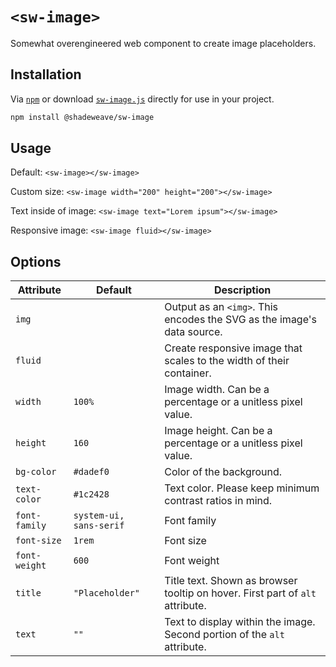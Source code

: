 # `<sw-image>`

Somewhat overengineered web component to create image placeholders.

## Installation
Via [`npm`](https://www.npmjs.com/package/@shadeweave/sw-image) or download [`sw-image.js`](./sw-image.js) directly for use in your project.

```sh
npm install @shadeweave/sw-image
```

## Usage
Default:
`<sw-image></sw-image>`

Custom size:
`<sw-image width="200" height="200"></sw-image>`

Text inside of image:
`<sw-image text="Lorem ipsum"></sw-image>`

Responsive image:
`<sw-image fluid></sw-image>`

## Options
| Attribute | Default | Description |
|-|-|-|
| `img` | | Output as an `<img>`.  This encodes the SVG as the image's data source. |
| `fluid` | | Create responsive image that scales to the width of their container. |
| `width` | `100%` | Image width.  Can be a percentage or a unitless pixel value. |
| `height` | `160` | Image height. Can be a percentage  or a unitless pixel value. |
| `bg-color` | `#dadef0` | Color of the background. |
| `text-color` | `#1c2428` | Text color.  Please keep minimum contrast ratios in mind. |
| `font-family` | `system-ui, sans-serif` | Font family |
| `font-size` | `1rem` | Font size |
| `font-weight` | `600` | Font weight |
| `title` | `"Placeholder"` | Title text.  Shown as browser tooltip on hover. First part of `alt` attribute. |
| `text` | `""` | Text to display within the image. Second portion of the `alt` attribute.  |

